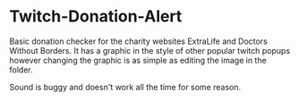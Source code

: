 # Twitch-Donation-Alert

Basic donation checker for the charity websites ExtraLife and Doctors Without Borders. 
It has a graphic in the style of other popular twitch popups however changing the graphic is as simple as 
editing the image in the folder. 

Sound is buggy and doesn't work all the time for some reason. 
